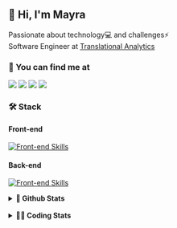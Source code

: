 ## 👋 Hi, I'm Mayra

Passionate about technology💻 and challenges⚡  
Software Engineer at [Translational Analytics](https://www.trans-stat.com/)

### 💬 You can find me at

<a href="https://mayra.dev" target="_blank" rel="noopener"><img src="https://img.shields.io/badge/-mayra.dev-005FED?style=flat&logo=Google-chrome&logoColor=white"/></a>
<a href="https://linkedin.com/in/mayraamaral" target="_blank" rel="noopener"><img src="https://img.shields.io/badge/-/mayraamaral-0077B5?style=flat&logo=Linkedin&logoColor=white"/></a>
<a href="mailto:mayra@mayra.dev" target="_blank" rel="noopener"><img src="https://img.shields.io/badge/-mayra@mayra.dev-D14836?style=flat&logo=Gmail&logoColor=white"/></a>
<a href="" target="_blank" rel="noopener"><img src="https://img.shields.io/badge/-mayraamaral-7289DA?style=flat&logo=Discord&logoColor=white"/></a>

### 🛠️ Stack
#### Front-end

[![Front-end Skills](https://skillicons.dev/icons?i=react,next,angular,redux,styledcomponents,html,css,sass,js,ts,figma)](https://skillicons.dev)
#### Back-end

[![Front-end Skills](https://skillicons.dev/icons?i=java,spring,hibernate,aws,idea,postgres,mysql,git,linux,bash,nodejs,docker,kubernetes,jenkins)](https://skillicons.dev)


<details>
    <summary><strong>📌 Github Stats</strong></summary>
    <br />
    <div align="center">
        <table>
      <td><img height="160em" src="https://github-readme-stats.vercel.app/api?username=mayraamaral&show_icons=true&theme=algolia&hide_border=true&hide=stars&count_private=true" alt="Readme stats"></td>
      <td><img height="160em" src="https://github-readme-stats.vercel.app/api/top-langs/?username=mayraamaral&&layout=compact&&theme=algolia&hide_border=true&langs_count=6" alt="Language stats"></td>
       </table>
  </div> 
    

  <p align="center">
    <img src="https://github-readme-streak-stats.herokuapp.com?user=mayraamaral&theme=dark&hide_border=true&date_format=j%20M%5B%20Y%5D&locale=pt-br&background=050F2C&ring=0195DD&fire=23AA7D&currStreakLabel=23AA7D" alt="Streak stats">
  </p> 
</details>

<br />

<details>
  <summary><strong>👩‍💻 Coding Stats</strong></summary>
  <br />
  
  <!--START_SECTION:waka-->
![Code Time](http://img.shields.io/badge/Code%20Time-809%20hrs%2022%20mins-blue)

**🐱 My GitHub Data** 

> 📦 640.7 kB Used in GitHub's Storage 
 > 
> 🏆 487 Contributions in the Year 2025
 > 
> 🚫 Not Opted to Hire
 > 
> 📜 64 Public Repositories 
 > 
> 🔑 35 Private Repositories 
 > 
**I'm an Early 🐤** 

```text
🌞 Morning                27066 commits       ██████░░░░░░░░░░░░░░░░░░░   23.65 % 
🌆 Daytime                65940 commits       ██████████████░░░░░░░░░░░   57.62 % 
🌃 Evening                21150 commits       █████░░░░░░░░░░░░░░░░░░░░   18.48 % 
🌙 Night                  283 commits         ░░░░░░░░░░░░░░░░░░░░░░░░░   00.25 % 
```
📅 **I'm Most Productive on Wednesday** 

```text
Monday                   24518 commits       █████░░░░░░░░░░░░░░░░░░░░   21.42 % 
Tuesday                  17568 commits       ████░░░░░░░░░░░░░░░░░░░░░   15.35 % 
Wednesday                28053 commits       ██████░░░░░░░░░░░░░░░░░░░   24.51 % 
Thursday                 21998 commits       █████░░░░░░░░░░░░░░░░░░░░   19.22 % 
Friday                   21551 commits       █████░░░░░░░░░░░░░░░░░░░░   18.83 % 
Saturday                 311 commits         ░░░░░░░░░░░░░░░░░░░░░░░░░   00.27 % 
Sunday                   440 commits         ░░░░░░░░░░░░░░░░░░░░░░░░░   00.38 % 
```


📊 **This Week I Spent My Time On** 

```text
🕑︎ Time Zone: America/Sao_Paulo

💬 Programming Languages: 
Java                     7 hrs 22 mins       ████████████████████░░░░░   81.54 % 
TypeScript               1 hr 27 mins        ████░░░░░░░░░░░░░░░░░░░░░   16.08 % 
Diff                     10 mins             ░░░░░░░░░░░░░░░░░░░░░░░░░   01.86 % 
SQL                      2 mins              ░░░░░░░░░░░░░░░░░░░░░░░░░   00.48 % 
Other                    0 secs              ░░░░░░░░░░░░░░░░░░░░░░░░░   00.04 % 

🔥 Editors: 
IntelliJ IDEA            7 hrs 24 mins       █████████████████████░░░░   82.02 % 
Cursor                   1 hr 37 mins        ████░░░░░░░░░░░░░░░░░░░░░   17.98 % 

💻 Operating System: 
Linux                    9 hrs 2 mins        █████████████████████████   100.00 % 
```

**I Mostly Code in Java** 

```text
Java                     121 repos           ███████░░░░░░░░░░░░░░░░░░   28.34 % 
JavaScript               98 repos            ██████░░░░░░░░░░░░░░░░░░░   22.95 % 
TypeScript               81 repos            █████░░░░░░░░░░░░░░░░░░░░   18.97 % 
PHP                      3 repos             ░░░░░░░░░░░░░░░░░░░░░░░░░   00.70 % 
Python                   2 repos             ░░░░░░░░░░░░░░░░░░░░░░░░░   00.47 % 
```




 Last Updated on 04/05/2025 19:30:25 UTC
<!--END_SECTION:waka-->

</details>
